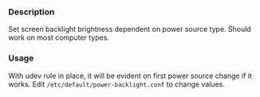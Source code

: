 ### Description

Set screen backlight brightness dependent on power source type.  Should work on most computer types.

### Usage

With udev rule in place, it will be evident on first power source change if it works.  Edit `/etc/default/power-backlight.conf` to change values.
